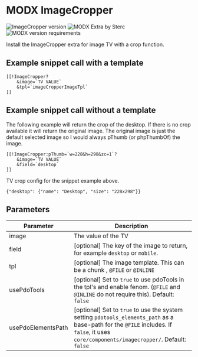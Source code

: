 # MODX ImageCropper
![ImageCropper version](https://img.shields.io/badge/version-1.3.0-brightgreen.svg) ![MODX Extra by Sterc](https://img.shields.io/badge/extra%20by-sterc-magenta.svg) ![MODX version requirements](https://img.shields.io/badge/modx%20version%20requirement-2.4%2B-blue.svg)

Install the ImageCropper extra for image TV with a crop function. 

## Example snippet call with a template

```
[[!ImageCropper?
    &image=`TV VALUE`
    &tpl=`imageCropperImageTpl`
]]
```

## Example snippet call without a template

The following example will return the crop of the desktop. If there is no crop available it will return the original image. The original image is just the default selected image so I would always pThumb (or phpThumbOf) the image.

```
[[!ImageCropper:pThumb=`w=228&h=298&zc=1`?
    &image=`TV VALUE`
    &field=`desktop`
]]
```

TV crop config for the snippet example above.

```
{"desktop": {"name": "Desktop", "size": "228x298"}}
```

## Parameters

| Parameter                  | Description                                                                 |
|----------------------------|------------------------------------------------------------------------------|
| image | The value of the TV |
| field | [optional] The key of the image to return, for example `desktop` or `mobile`. |
| tpl | [optional] The image template. This can be a chunk , `@FILE` or `@INLINE` |
| usePdoTools | [optional] Set to `true` to use pdoTools in the tpl's and enable fenom. (`@FILE` and `@INLINE` do not require this). Default: `false` |
| usePdoElementsPath | [optional] Set to `true` to use the system setting `pdotools_elements_path` as a base-path for the `@FILE` includes. If `false`, it uses `core/components/imagecropper/`. Default: `false` |
